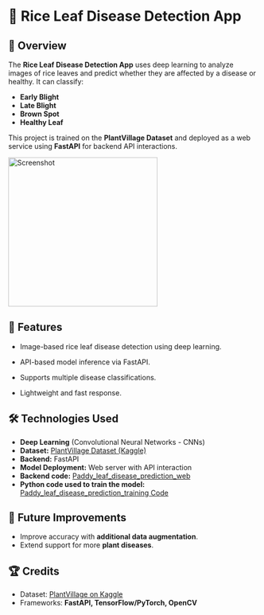 

# 🌾 Rice Leaf Disease Detection App  

## 📌 Overview  
The **Rice Leaf Disease Detection App** uses deep learning to analyze images of rice leaves and predict whether they are affected by a disease or healthy. It can classify:  
- **Early Blight**  
- **Late Blight**  
- **Brown Spot**  
- **Healthy Leaf**  

This project is trained on the **PlantVillage Dataset** and deployed as a web service using **FastAPI** for backend API interactions.  


<img src="https://github.com/user-attachments/assets/a71d2503-af71-4225-929b-25edccaf0142" alt="Screenshot" width="300">

## 🚀 Features  
- Image-based rice leaf disease detection using deep learning.  
- API-based model inference via FastAPI.  
- Supports multiple disease classifications. 

- Lightweight and fast response.  

## 🛠️ Technologies Used  
- **Deep Learning** (Convolutional Neural Networks - CNNs)  
- **Dataset:** [PlantVillage Dataset (Kaggle)](https://www.kaggle.com/datasets/emmarex/plantdisease)  
- **Backend:** FastAPI  
- **Model Deployment:** Web server with API interaction  
- **Backend code:** [Paddy_leaf_disease_prediction_web](https://github.com/Istiak-Ahmed78/Paddy_leaf_disease_prediction_web)
- **Python code used to train the model:** [Paddy_leaf_disease_prediction_training Code](https://github.com/Istiak-Ahmed78/Rice-Leaf-Disease-Detection)
  

## 📝 Future Improvements  
- Improve accuracy with **additional data augmentation**.  
- Extend support for more **plant diseases**.  

## 🏆 Credits  
- Dataset: [PlantVillage on Kaggle](https://www.kaggle.com/datasets)  
- Frameworks: **FastAPI, TensorFlow/PyTorch, OpenCV**  
